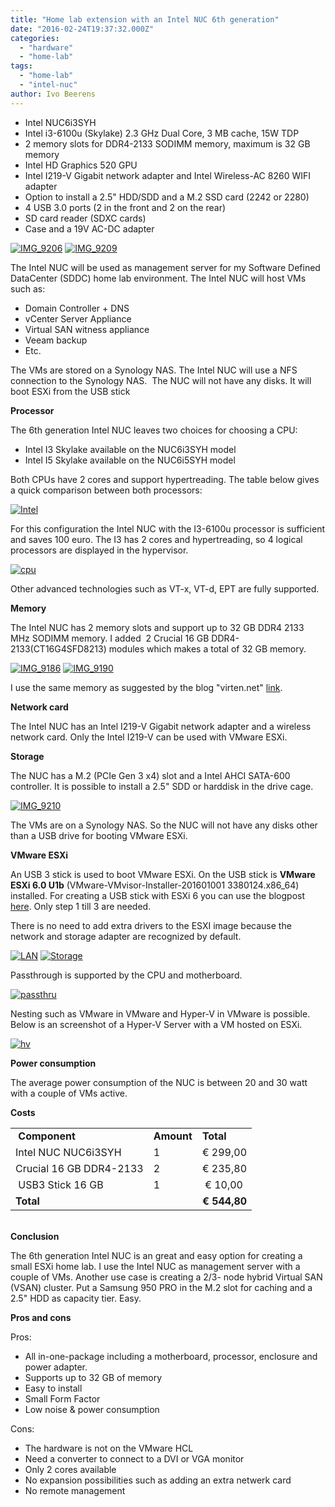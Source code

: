 ```yaml
---
title: "Home lab extension with an Intel NUC 6th generation"
date: "2016-02-24T19:37:32.000Z"
categories: 
  - "hardware"
  - "home-lab"
tags: 
  - "home-lab"
  - "intel-nuc"
author: Ivo Beerens
---
```


- Intel NUC6i3SYH
- Intel i3-6100u (Skylake) 2.3 GHz Dual Core, 3 MB cache, 15W TDP
- 2 memory slots for DDR4-2133 SODIMM memory, maximum is 32 GB memory
- Intel HD Graphics 520 GPU
- Intel I219-V Gigabit network adapter and Intel Wireless-AC 8260 WIFI adapter
- Option to install a 2.5" HDD/SDD and a M.2 SSD card (2242 or 2280)
- 4 USB 3.0 ports (2 in the front and 2 on the rear)
- SD card reader (SDXC cards)
- Case and a 19V AC-DC adapter

[![IMG_9206](images/IMG_9206-300x250.jpg)](images/IMG_9206.jpg) [![IMG_9209](images/IMG_9209-300x228.jpg)](https://www.ivobeerens.nl/wp-content/uploads/2016/02/IMG_9209.jpg)

The Intel NUC will be used as management server for my Software Defined DataCenter (SDDC) home lab environment. The Intel NUC will host VMs such as:

- Domain Controller + DNS
- vCenter Server Appliance
- Virtual SAN witness appliance
- Veeam backup
- Etc.

The VMs are stored on a Synology NAS. The Intel NUC will use a NFS connection to the Synology NAS.  The NUC will not have any disks. It will boot ESXi from the USB stick

**Processor**

The 6th generation Intel NUC leaves two choices for choosing a CPU:

- Intel I3 Skylake available on the NUC6i3SYH model
- Intel I5 Skylake available on the NUC6i5SYH model

Both CPUs have 2 cores and support hypertreading. The table below gives a quick comparison between both processors:

[![Intel](images/Intel-283x300.png)](http://ark.intel.com/nl/compare/88180,91160)

For this configuration the Intel NUC with the I3-6100u processor is sufficient and saves 100 euro. The I3 has 2 cores and hypertreading, so 4 logical processors are displayed in the hypervisor.

[![cpu](images/cpu-300x84.png)](images/cpu.png)

Other advanced technologies such as VT-x, VT-d, EPT are fully supported.

**Memory**

The Intel NUC has 2 memory slots and support up to 32 GB DDR4 2133 MHz SODIMM memory. I added  2 Crucial 16 GB DDR4-2133(CT16G4SFD8213) modules which makes a total of 32 GB memory.

[![IMG_9186](images/IMG_9186-225x300.jpg)](images/IMG_9186.jpg) [![IMG_9190](images/IMG_9190-300x225.jpg)](https://www.ivobeerens.nl/wp-content/uploads/2016/02/IMG_9190.jpg)

I use the same memory as suggested by the blog "virten.net" [link](http://www.virten.net/2016/01/VMware-homeserver-esxi-on-6th-gen-intel-nuc/).

**Network card**

The Intel NUC has an Intel I219-V Gigabit network adapter and a wireless network card. Only the Intel I219-V can be used with VMware ESXi.

**Storage**

The NUC has a M.2 (PCIe Gen 3 x4) slot and a Intel AHCI SATA-600 controller. It is possible to install a 2.5" SDD or harddisk in the drive cage.

[![IMG_9210](images/IMG_9210-300x225.jpg)](images/IMG_9210.jpg)

The VMs are on a Synology NAS. So the NUC will not have any disks other than a USB drive for booting VMware ESXi.

**VMware ESXi**

An USB 3 stick is used to boot VMware ESXi. On the USB stick is **VMware ESXi 6.0 U1b** (VMware-VMvisor-Installer-201601001 3380124.x86\_64) installed. For creating a USB stick with ESXi 6 you can use the blogpost [here](https://www.ivobeerens.nl/2011/09/17/create-a-bootable-VMware-esxi-5-usb-stick-in-windows-and-perform-a-scripted-installation/). Only step 1 till 3 are needed.

There is no need to add extra drivers to the ESXI image because the network and storage adapter are recognized by default.

[![LAN](images/LAN-300x137.png)](images/LAN.png) [![Storage](images/Storage-300x84.png)](https://www.ivobeerens.nl/wp-content/uploads/2016/02/Storage.png)

Passthrough is supported by the CPU and motherboard.

[![passthru](images/passthru-300x278.png)](images/passthru.png)

Nesting such as VMware in VMware and Hyper-V in VMware is possible. Below is an screenshot of a Hyper-V Server with a VM hosted on ESXi.

[![hv](images/hv-300x216.png)](images/hv.png)

**Power consumption**

The average power consumption of the NUC is between 20 and 30 watt with a couple of VMs active.

**Costs**

<table style="height: 149px;" width="419"><tbody><tr><td><strong>&nbsp;Component</strong></td><td><strong>Amount</strong></td><td><strong>Total</strong></td></tr><tr><td>Intel NUC NUC6i3SYH</td><td>1</td><td>€ 299,00</td></tr><tr><td>Crucial 16 GB DDR4-2133</td><td>2</td><td>€ 235,80</td></tr><tr><td>&nbsp;USB3 Stick 16 GB</td><td>1</td><td>&nbsp;€ 10,00</td></tr><tr><td><strong>Total</strong></td><td></td><td><strong>€&nbsp;544,80</strong></td></tr></tbody></table>

**Conclusion**

The 6th generation Intel NUC is an great and easy option for creating a small ESXi home lab. I use the Intel NUC as management server with a couple of VMs. Another use case is creating a 2/3- node hybrid Virtual SAN (VSAN) cluster. Put a Samsung 950 PRO in the M.2 slot for caching and a 2.5" HDD as capacity tier. Easy.

**Pros and cons**

Pros:

- All in-one-package including a motherboard, processor, enclosure and power adapter.
- Supports up to 32 GB of memory
- Easy to install
- Small Form Factor
- Low noise & power consumption

Cons:

- The hardware is not on the VMware HCL
- Need a converter to connect to a DVI or VGA monitor
- Only 2 cores available
- No expansion possibilities such as adding an extra netwerk card
- No remote management



